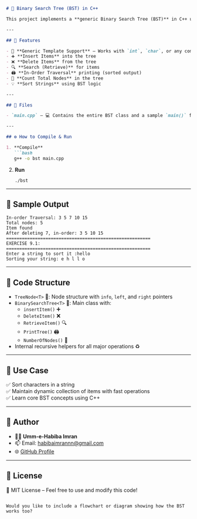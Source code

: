 ```markdown
# 🌳 Binary Search Tree (BST) in C++

This project implements a **generic Binary Search Tree (BST)** in C++ using templates. It provides common operations such as insertion, deletion, retrieval, traversal, and counting nodes.

---

## 🚀 Features

- 🧬 **Generic Template Support** – Works with `int`, `char`, or any comparable data type
- ➕ **Insert Items** into the tree
- ❌ **Delete Items** from the tree
- 🔍 **Search (Retrieve)** for items
- 🖨️ **In-Order Traversal** printing (sorted output)
- 🧮 **Count Total Nodes** in the tree
- 💡 **Sort Strings** using BST logic

---

## 📁 Files

- `main.cpp` – 💻 Contains the entire BST class and a sample `main()` function for testing

---

## ⚙️ How to Compile & Run

1. **Compile**
   ```bash
   g++ -o bst main.cpp
   ```

2. **Run**
   ```bash
   ./bst
   ```

---

## 🧪 Sample Output

```
In-order Traversal: 3 5 7 10 15 
Total nodes: 5
Item found
After deleting 7, in-order: 3 5 10 15 
=======================================================
EXERCISE 9.1: 
=======================================================
Enter a string to sort it :hello
Sorting your string: e h l l o 
```

---

## 🧵 Code Structure

- `TreeNode<T>` 🌿: Node structure with `info`, `left`, and `right` pointers
- `BinarySearchTree<T>` 🌲: Main class with:
  - `insertItem()` ➕
  - `DeleteItem()` ❌
  - `RetrieveItem()` 🔍
  - `PrintTree()` 🖨️
  - `NumberOfNodes()` 🧮
- Internal recursive helpers for all major operations ♻️

---

## 📌 Use Case

✅ Sort characters in a string  
✅ Maintain dynamic collection of items with fast operations  
✅ Learn core BST concepts using C++

---

## 👤 Author

- 👩‍💻 **Umm-e-Habiba Imran**
- 📫 Email: habibaimrannn@gmail.com
- 🌐 [GitHub Profile](https://github.com/habiba-imran)

---

## 📜 License

📝 MIT License – Feel free to use and modify this code!
```

Would you like to include a flowchart or diagram showing how the BST works too?